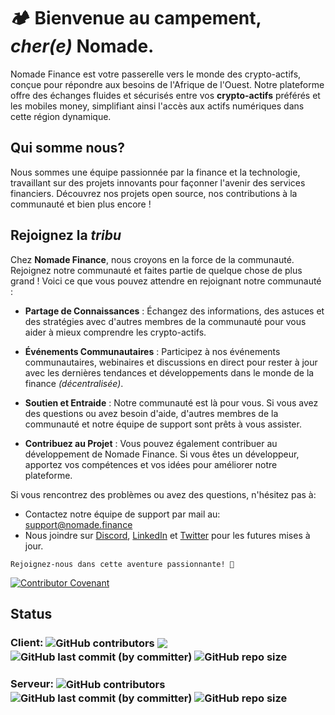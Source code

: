 #  🏕️ Bienvenue au campement, *cher(e)* Nomade.

Nomade Finance est votre passerelle vers le monde des crypto-actifs, conçue pour répondre aux besoins de l'Afrique de l'Ouest. Notre plateforme offre des échanges fluides et sécurisés entre vos **crypto-actifs** préférés et les mobiles money, simplifiant ainsi l'accès aux actifs numériques dans cette région dynamique.

## Qui somme nous?

Nous sommes une équipe passionnée par la finance et la technologie, travaillant sur des projets innovants pour façonner l'avenir des services financiers. Découvrez nos projets open source, nos contributions à la communauté et bien plus encore !

## Rejoignez la *tribu*

Chez **Nomade Finance**, nous croyons en la force de la communauté. Rejoignez notre communauté et faites partie de quelque chose de plus grand ! Voici ce que vous pouvez attendre en rejoignant notre communauté :

- **Partage de Connaissances** : Échangez des informations, des astuces et des stratégies avec d'autres membres de la communauté pour vous aider à mieux comprendre les crypto-actifs.

- **Événements Communautaires** : Participez à nos événements communautaires, webinaires et discussions en direct pour rester à jour avec les dernières tendances et développements dans le monde de la finance *(décentralisée)*.

- **Soutien et Entraide** : Notre communauté est là pour vous. Si vous avez des questions ou avez besoin d'aide, d'autres membres de la communauté et notre équipe de support sont prêts à vous assister.

- **Contribuez au Projet** : Vous pouvez également contribuer au développement de Nomade Finance. Si vous êtes un développeur, apportez vos compétences et vos idées pour améliorer notre plateforme.

Si vous rencontrez des problèmes ou avez des questions, n'hésitez pas à:

- Contactez notre équipe de support par mail au: support@nomade.finance
- Nous joindre sur [Discord](https://discord.gg/dvES9Jf7Ud), [LinkedIn](https://www.linkedin.com/company/nomade-finance/) et [Twitter](lien_twitter) pour les futures mises à jour.

```Rejoignez-nous dans cette aventure passionnante! 🚀```

[![Contributor Covenant](https://img.shields.io/badge/Contributor%20Covenant-2.1-4baaaa.svg)](code_of_conduct.md)

## Status

<div align="left">
  <h3>
    Client:
    <img align="center" alt="GitHub contributors" src="https://img.shields.io/github/contributors/Nomade-Finance/nomade-client">
    <a href="https://app.codacy.com/gh/Nomade-Finance/nomade-client/dashboard?utm_source=gh&utm_medium=referral&utm_content=&utm_campaign=Badge_grade">
      <img align="center" src="https://app.codacy.com/project/badge/Grade/7226dc4c090244218f411fefc03d54d4"/>
    </a>
    <img align="center" alt="GitHub last commit (by committer)" src="https://img.shields.io/github/last-commit/Nomade-Finance/nomade-client">
    <img align="center" alt="GitHub repo size" src="https://img.shields.io/github/repo-size/Nomade-Finance/nomade-client">
  </h3>
</div>


<div align="left">
  <h3>
    Serveur:
    <img align="center" alt="GitHub contributors" src="https://img.shields.io/github/contributors/Nomade-Finance/nomade-server">
    <img align="center" alt="GitHub last commit (by committer)" src="https://img.shields.io/github/last-commit/Nomade-Finance/nomade-server">
    <img align="center" alt="GitHub repo size" src="https://img.shields.io/github/repo-size/Nomade-Finance/nomade-server">
  </h3>
</div>

